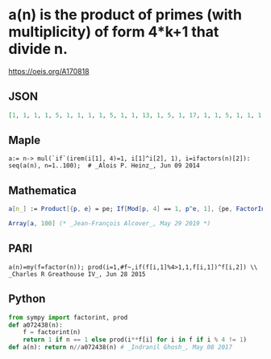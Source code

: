 # a\(n\) is the product of primes \(with multiplicity\) of form 4\*k\+1 that divide n\.
https://oeis.org/A170818
## JSON
```JSON
[1, 1, 1, 1, 5, 1, 1, 1, 1, 5, 1, 1, 13, 1, 5, 1, 17, 1, 1, 5, 1, 1, 1, 1, 25, 13, 1, 1, 29, 5, 1, 1, 1, 17, 5, 1, 37, 1, 13, 5, 41, 1, 1, 1, 5, 1, 1, 1, 1, 25, 17, 13, 53, 1, 5, 1, 1, 29, 1, 5, 61, 1, 1, 1, 65, 1, 1, 17, 1, 5, 1, 1, 73, 37, 25, 1, 1, 13, 1, 5, 1, 41, 1, 1, 85, 1, 29, 1]
```
## Maple
```Maple
a:= n-> mul(`if`(irem(i[1], 4)=1, i[1]^i[2], 1), i=ifactors(n)[2]):
seq(a(n), n=1..100);  # _Alois P. Heinz_, Jun 09 2014
```
## Mathematica
```Mathematica
a[n_] := Product[{p, e} = pe; If[Mod[p, 4] == 1, p^e, 1], {pe, FactorInteger[n]}];
```
```Mathematica
Array[a, 100] (* _Jean-François Alcover_, May 29 2019 *)
```
## PARI
```PARI
a(n)=my(f=factor(n)); prod(i=1,#f~,if(f[i,1]%4>1,1,f[i,1])^f[i,2]) \\ _Charles R Greathouse IV_, Jun 28 2015
```
## Python
```Python
from sympy import factorint, prod
def a072438(n):
    f = factorint(n)
    return 1 if n == 1 else prod(i**f[i] for i in f if i % 4 != 1)
def a(n): return n//a072438(n) # _Indranil Ghosh_, May 08 2017
```
